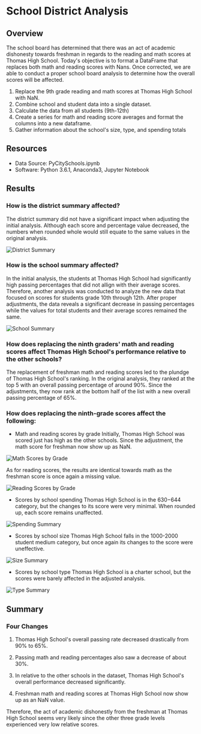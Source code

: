 # School District Analysis

## Overview
The school board has determined that there was an act of academic dishonesty towards freshman in regards to the reading and math scores at Thomas High School. Today's objective is to format a DataFrame that replaces both math and reading scores with Nans. Once corrected, we are able to conduct a proper school board analysis to determine how the overall scores will be affected.

1. Replace the 9th grade reading and math scores at Thomas High School with NaN.
2. Combine school and student data into a single dataset.
3. Calculate the data from all students (9th-12th)
4. Create a series for math and reading score averages and format the columns into a new dataframe.
5. Gather information about the school's size, type, and spending totals 


## Resources
- Data Source: PyCitySchools.ipynb
- Software: Python 3.6.1, Anaconda3, Jupyter Notebook  


## Results
### How is the district summary affected?
The district summary did not have a significant impact when adjusting the initial analysis. Although each score and percentage value decreased, the numbers when rounded whole would still equate to the same values in the original analysis.


![District Summary](https://user-images.githubusercontent.com/102638461/166403703-1b967769-6535-4ada-8a3d-0f9c47077886.png)


### How is the school summary affected?
In the initial analysis, the students at Thomas High School had significantly high passing percentages that did not allign with their average scores. Therefore, another analysis was conducted to analyze the new data that focused on scores for students grade 10th through 12th. After proper adjustments, the data reveals a significant decrease in passing percentages while the values for total students and their average scores remained the same.


![School Summary](https://user-images.githubusercontent.com/102638461/166404106-5caa99a9-edcd-43ba-ad13-3391d42fd83c.png)


### How does replacing the ninth graders' math and reading scores affect Thomas High School's performance relative to the other schools?
The replacement of freshman math and reading scores led to the plundge of Thomas High School's ranking. In the original analysis, they ranked at the top 5 with an overall passing percentage of around 90%. Since the adjustments, they now rank at the bottom half of the list with a new overall passing percentage of 65%.

### How does replacing the ninth-grade scores affect the following:
- Math and reading scores by grade
Initially, Thomas High School was scored just has high as the other schools. Since the adjustment, the math score for freshman now show up as NaN.


![Math Scores by Grade](https://user-images.githubusercontent.com/102638461/166404415-c022b0e8-9613-47a8-a23e-940a3f346346.png)

  As for reading scores, the results are identical towards math as the freshman score is once again a missing value.


![Reading Scores by Grade](https://user-images.githubusercontent.com/102638461/166404435-294be940-86a6-4694-9c95-da3ad14cc93b.png)

- Scores by school spending
Thomas High School is in the $630-$644 category, but the changes to its score were very minimal. When rounded up, each score remains unaffected.


![Spending Summary](https://user-images.githubusercontent.com/102638461/166404657-961dbe63-6ac8-4bd9-8915-62c10773db49.png)

- Scores by school size
Thomas High School falls in the 1000-2000 student medium category, but once again its changes to the score were uneffective. 


![Size Summary](https://user-images.githubusercontent.com/102638461/166404671-38f70416-f23f-4b37-85cc-0f2307d5d833.png)

- Scores by school type
Thomas High School is a charter school, but the scores were barely affected in the adjusted analysis.


![Type Summary](https://user-images.githubusercontent.com/102638461/166404677-4086aa65-fea2-4133-8cec-1defcdd13ef3.png)

## Summary
### Four Changes

1. Thomas High School's overall passing rate decreased drastically from 90% to 65%.

2. Passing math and reading percentages also saw a decrease of about 30%.

3. In relative to the other schools in the dataset, Thomas High School's overall performance decreased significantly. 

4. Freshman math and reading scores at Thomas High School now show up as an NaN value.

Therefore, the act of academic dishonestly from the freshman at Thomas High School seems very likely since the other three grade levels experienced very low relative scores.
